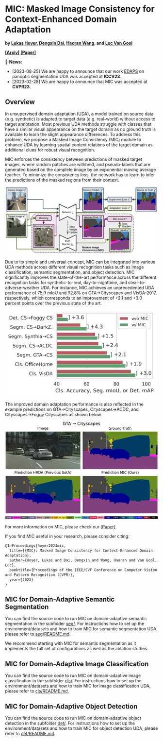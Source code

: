 # MIC: Masked Image Consistency for Context-Enhanced Domain Adaptation

**by
[Lukas Hoyer](https://lhoyer.github.io/),
[Dengxin Dai](https://vas.mpi-inf.mpg.de/dengxin/),
[Haoran Wang](https://krumo.github.io/), and
[Luc Van Gool](https://scholar.google.de/citations?user=TwMib_QAAAAJ&hl=en)**

**[[Arxiv]](https://arxiv.org/abs/2212.01322)**
**[[Paper]](https://arxiv.org/pdf/2212.01322)**

:bell: **News:**

* [2023-08-25] We are happy to announce that our work [EDAPS](https://github.com/susaha/edaps) on panoptic segmentation UDA was accepted at **ICCV23**.
* [2023-02-28] We are happy to announce that MIC was accepted at **CVPR23**.

## Overview

 In unsupervised domain adaptation (UDA), a model trained on source data (e.g. synthetic)
 is adapted to target data (e.g. real-world) without access to target annotation.
 Most previous UDA methods struggle with classes that have a similar visual appearance
 on the target domain as no ground truth is available to learn the slight appearance
 differences. To address this problem, we propose a Masked Image Consistency (MIC) module
 to enhance UDA by learning spatial context relations of the target domain as additional
 clues for robust visual recognition.

 MIC enforces the consistency between predictions of masked target images, where random
 patches are withheld, and pseudo-labels that are generated based on the complete image by
 an exponential moving average teacher. To minimize the consistency loss, the network has
 to learn to infer the predictions of the masked regions from their context.

<img src="seg/resources/mic_overview.png" width="900">

 Due to its simple and universal concept, MIC can be integrated into various UDA methods
 across different visual recognition tasks such as image classification, semantic
 segmentation, and object detection. MIC significantly improves the state-of-the-art
 performance across the different recognition tasks for synthetic-to-real,
 day-to-nighttime, and clear-to-adverse-weather UDA. For instance, MIC achieves an
 unprecedented UDA performance of 75.9 mIoU and 92.8% on GTA→Cityscapes and
 VisDA-2017, respectively, which corresponds to an improvement of +2.1 and +3.0
 percent points over the previous state of the art.

<img src="seg/resources/mic_improvements.png" width="500">


The improved domain adaptation performance is also reflected in the example
predictions on GTA→Cityscapes, Cityscapes→ACDC, and Cityscapes→Foggy Cityscapes
as shown below.

![MIC Demo](seg/resources/mic_demo.gif)
![Color Palette](seg/resources/color_palette.png)

For more information on MIC, please check our
[[Paper]](https://arxiv.org/pdf/2212.01322).

If you find MIC useful in your research, please consider citing:

```
@InProceedings{hoyer2023mic,
  title={{MIC}: Masked Image Consistency for Context-Enhanced Domain Adaptation},
  author={Hoyer, Lukas and Dai, Dengxin and Wang, Haoran and Van Gool, Luc},
  booktitle={Proceedings of the IEEE/CVF Conference on Computer Vision and Pattern Recognition (CVPR)},
  year={2023}
}
```

## MIC for Domain-Adaptive Semantic Segmentation

You can find the source code to run MIC on domain-adaptive semantic segmentation
in the subfolder [seg/](seg/). For instructions how to set up the environment/datasets and how
to train MIC for semantic segmentation UDA, please refer to [seg/README.md](seg/README.md).

We recommend starting with MIC for semantic segmentation as it implements the full set
of configurations as well as the ablation studies.

## MIC for Domain-Adaptive Image Classification

You can find the source code to run MIC on domain-adaptive image classification
in the subfolder [cls/](cls/). For instructions how to set up the environment/datasets and how
to train MIC for image classification UDA, please refer to [cls/README.md](cls/README.md).

## MIC for Domain-Adaptive Object Detection

You can find the source code to run MIC on domain-adaptive object detection
in the subfolder [det/](det/). For instructions how to set up the environment/datasets and how
to train MIC for object detection UDA, please refer to [det/README.md](det/README.md).
